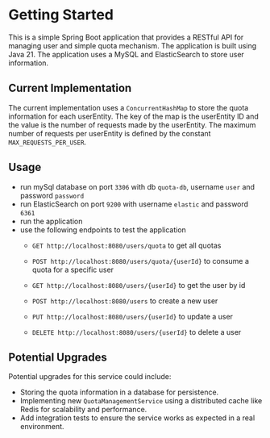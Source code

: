 # Getting Started
This is a simple Spring Boot application that provides a RESTful API for managing user and simple quota mechanism.
The application is built using Java 21. The application uses a MySQL and ElasticSearch  to store user information.
## Current Implementation

The current implementation uses a `ConcurrentHashMap` to store the quota information for each userEntity. The key of the map is the userEntity ID and the value is the number of requests made by the userEntity. The maximum number of requests per userEntity is defined by the constant `MAX_REQUESTS_PER_USER`.

## Usage

- run mySql database on port `3306` with db `quota-db`, username `user` and password `password`
- run ElasticSearch on port `9200` with username `elastic` and password `6361`
- run the application
- use the following endpoints to test the application
  - `GET http://localhost:8080/users/quota` to get all quotas
  - `POST http://localhost:8080/users/quota/{userId}` to consume a quota for a specific user
  
  - `GET http://localhost:8080/users/{userId}` to get the user by id
  - `POST http://localhost:8080/users` to create a new user
  - `PUT http://localhost:8080/users/{userId}` to update a user
  - `DELETE http://localhost:8080/users/{userId}` to delete a user
## Potential Upgrades

Potential upgrades for this service could include:

- Storing the quota information in a database for persistence.
- Implementing new `QuotaManagementService` using a distributed cache like Redis for scalability and performance.
- Add integration tests to ensure the service works as expected in a real environment.


